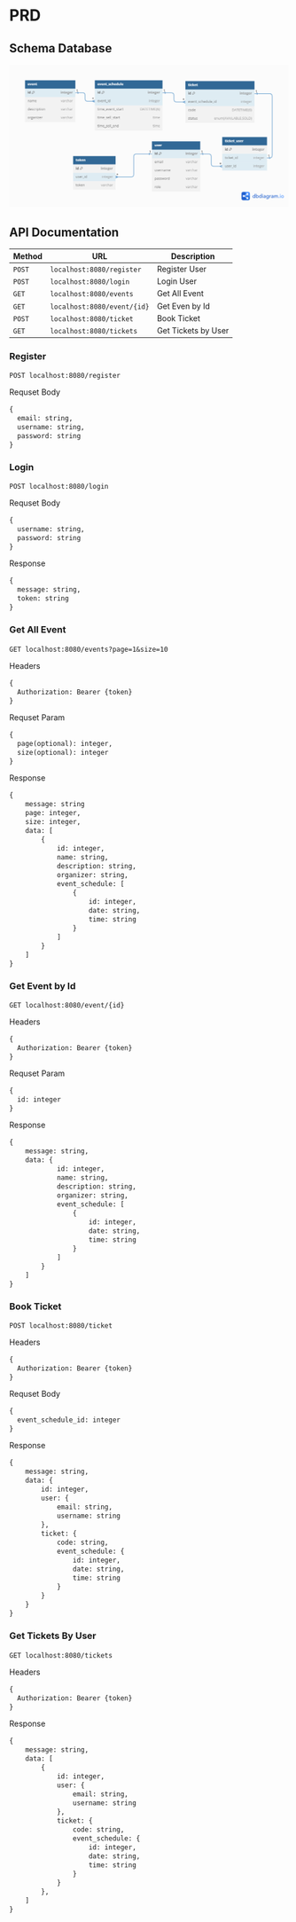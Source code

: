 # PRD

## Schema Database
![alt text](https://github.com/rafidahrafalaia/ticketing/blob/main/springJwt-main/db_relationship_diagram.png)

## API Documentation

| Method   | URL                                      | Description                              |
| -------- | ---------------------------------------- | ---------------------------------------- |
| `POST`    | `localhost:8080/register`                             | Register User                      |
| `POST`   | `localhost:8080/login`                             | Login User                       |
| `GET`    | `localhost:8080/events`                          | Get All Event                     |
| `GET`  | `localhost:8080/event/{id}`                          | Get Even by Id                |
| `POST`   | `localhost:8080/ticket`                 | Book Ticket                 |
| `GET`    | `localhost:8080/tickets` | Get Tickets by User |

### Register
```http
POST localhost:8080/register
```
Requset Body
```
{
  email: string,
  username: string,
  password: string
}
```
### Login
```http
POST localhost:8080/login
```
Requset Body
```
{
  username: string,
  password: string
}
```
Response
```
{
  message: string,
  token: string
}
```
### Get All Event
```http
GET localhost:8080/events?page=1&size=10
```
Headers
```
{
  Authorization: Bearer {token}
}
```
Requset Param
```
{
  page(optional): integer,
  size(optional): integer
}
```
Response
```
{
    message: string
    page: integer,
    size: integer,
    data: [
        {
            id: integer,
            name: string,
            description: string,
            organizer: string,
            event_schedule: [
                {
                    id: integer,
                    date: string,
                    time: string
                }
            ]
        }
    ]
}

```
### Get Event by Id
```http
GET localhost:8080/event/{id}
```
Headers
```
{
  Authorization: Bearer {token}
}
```
Requset Param
```
{
  id: integer
}
```
Response
```
{
    message: string,
    data: {
            id: integer,
            name: string,
            description: string,
            organizer: string,
            event_schedule: [
                {
                    id: integer,
                    date: string,
                    time: string
                }
            ]
        }
    ]
}

```
### Book Ticket
```http
POST localhost:8080/ticket
```
Headers
```
{
  Authorization: Bearer {token}
}
```
Requset Body
```
{
  event_schedule_id: integer
}
```
Response
```
{
    message: string,
    data: {
        id: integer,
        user: {
            email: string,
            username: string
        },
        ticket: {
            code: string,
            event_schedule: {
                id: integer,
                date: string,
                time: string
            }
        }
    }
}

```
### Get Tickets By User
```http
GET localhost:8080/tickets
```
Headers
```
{
  Authorization: Bearer {token}
}
```
Response
```
{
    message: string,
    data: [
        {
            id: integer,
            user: {
                email: string,
                username: string
            },
            ticket: {
                code: string,
                event_schedule: {
                    id: integer,
                    date: string,
                    time: string
                }
            }
        },
    ]
}
```
